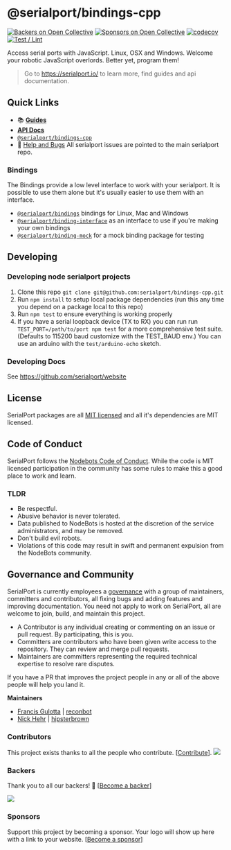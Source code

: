 # @serialport/bindings-cpp

[![Backers on Open Collective](https://opencollective.com/serialport/backers/badge.svg)](#backers)
[![Sponsors on Open Collective](https://opencollective.com/serialport/sponsors/badge.svg)](#sponsors)
[![codecov](https://codecov.io/gh/serialport/bindings-cpp/branch/main/graph/badge.svg?token=rsGeOmdnsV)](https://codecov.io/gh/serialport/bindings-cpp)
[![Test / Lint](https://github.com/serialport/bindings-cpp/actions/workflows/test.yml/badge.svg?branch=main)](https://github.com/serialport/bindings-cpp/actions/workflows/test.yml)

Access serial ports with JavaScript. Linux, OSX and Windows. Welcome your robotic JavaScript overlords. Better yet, program them!

> Go to https://serialport.io/ to learn more, find guides and api documentation.

## Quick Links

- 📚 [**Guides**](https://serialport.io/docs/)
- [**API Docs**](https://serialport.io/docs/api-serialport)
- [`@serialport/bindings-cpp`](https://www.npmjs.com/package/@serialport/bindings-cpp)
- 🐛 [Help and Bugs](https://github.com/serialport/node-serialport/issues/new/choose) All serialport issues are pointed to the main serialport repo.

### Bindings

The Bindings provide a low level interface to work with your serialport. It is possible to use them alone but it's usually easier to use them with an interface.

- [`@serialport/bindings`](https://serialport.io/docs/api-bindings) bindings for Linux, Mac and Windows
- [`@serialport/binding-interface`](https://serialport.io/docs/api-bindings-interface) as an interface to use if you're making your own bindings
- [`@serialport/binding-mock`](https://serialport.io/docs/api-binding-mock) for a mock binding package for testing

## Developing

### Developing node serialport projects

1. Clone this repo `git clone git@github.com:serialport/bindings-cpp.git`
1. Run `npm install` to setup local package dependencies (run this any time you depend on a package local to this repo)
1. Run `npm test` to ensure everything is working properly
1. If you have a serial loopback device (TX to RX) you can run run `TEST_PORT=/path/to/port npm test` for a more comprehensive test suite. (Defaults to 115200 baud customize with the TEST_BAUD env.) You can use an arduino with the `test/arduino-echo` sketch.

### Developing Docs

See https://github.com/serialport/website

## License

SerialPort packages are all [MIT licensed](LICENSE) and all it's dependencies are MIT licensed.

## Code of Conduct

SerialPort follows the [Nodebots Code of Conduct](http://nodebots.io/conduct.html). While the code is MIT licensed participation in the community has some rules to make this a good place to work and learn.

### TLDR

- Be respectful.
- Abusive behavior is never tolerated.
- Data published to NodeBots is hosted at the discretion of the service administrators, and may be removed.
- Don't build evil robots.
- Violations of this code may result in swift and permanent expulsion from the NodeBots community.

## Governance and Community

SerialPort is currently employees a [governance](https://medium.com/the-node-js-collection/healthy-open-source-967fa8be7951) with a group of maintainers, committers and contributors, all fixing bugs and adding features and improving documentation. You need not apply to work on SerialPort, all are welcome to join, build, and maintain this project.

- A Contributor is any individual creating or commenting on an issue or pull request. By participating, this is you.
- Committers are contributors who have been given write access to the repository. They can review and merge pull requests.
- Maintainers are committers representing the required technical expertise to resolve rare disputes.

If you have a PR that improves the project people in any or all of the above people will help you land it.

**Maintainers**

- [Francis Gulotta](https://twitter.com/reconbot) | [reconbot](https://github.com/reconbot)
- [Nick Hehr](https://twitter.com/hipsterbrown) | [hipsterbrown](https://github.com/hipsterbrown)

### Contributors

This project exists thanks to all the people who contribute. [[Contribute](CONTRIBUTING.md)].
<a href="https://github.com/serialport/node-serialport/graphs/contributors"><img src="https://opencollective.com/serialport/contributors.svg?width=890&button=false" /></a>

### Backers

Thank you to all our backers! 🙏 [[Become a backer](https://opencollective.com/serialport#backer)]

<a href="https://opencollective.com/serialport#backers" target="_blank"><img src="https://opencollective.com/serialport/backers.svg?width=890"></a>

### Sponsors

Support this project by becoming a sponsor. Your logo will show up here with a link to your website. [[Become a sponsor](https://opencollective.com/serialport#sponsor)]

<!-- <a href="https://opencollective.com/serialport/sponsor/0/website" target="_blank"><img src="https://opencollective.com/serialport/sponsor/0/avatar.svg"></a>
<a href="https://opencollective.com/serialport/sponsor/1/website" target="_blank"><img src="https://opencollective.com/serialport/sponsor/1/avatar.svg"></a>
<a href="https://opencollective.com/serialport/sponsor/2/website" target="_blank"><img src="https://opencollective.com/serialport/sponsor/2/avatar.svg"></a>
<a href="https://opencollective.com/serialport/sponsor/3/website" target="_blank"><img src="https://opencollective.com/serialport/sponsor/3/avatar.svg"></a>
<a href="https://opencollective.com/serialport/sponsor/4/website" target="_blank"><img src="https://opencollective.com/serialport/sponsor/4/avatar.svg"></a>
<a href="https://opencollective.com/serialport/sponsor/5/website" target="_blank"><img src="https://opencollective.com/serialport/sponsor/5/avatar.svg"></a>
<a href="https://opencollective.com/serialport/sponsor/6/website" target="_blank"><img src="https://opencollective.com/serialport/sponsor/6/avatar.svg"></a>
<a href="https://opencollective.com/serialport/sponsor/7/website" target="_blank"><img src="https://opencollective.com/serialport/sponsor/7/avatar.svg"></a>
<a href="https://opencollective.com/serialport/sponsor/8/website" target="_blank"><img src="https://opencollective.com/serialport/sponsor/8/avatar.svg"></a>
<a href="https://opencollective.com/serialport/sponsor/9/website" target="_blank"><img src="https://opencollective.com/serialport/sponsor/9/avatar.svg"></a> -->
